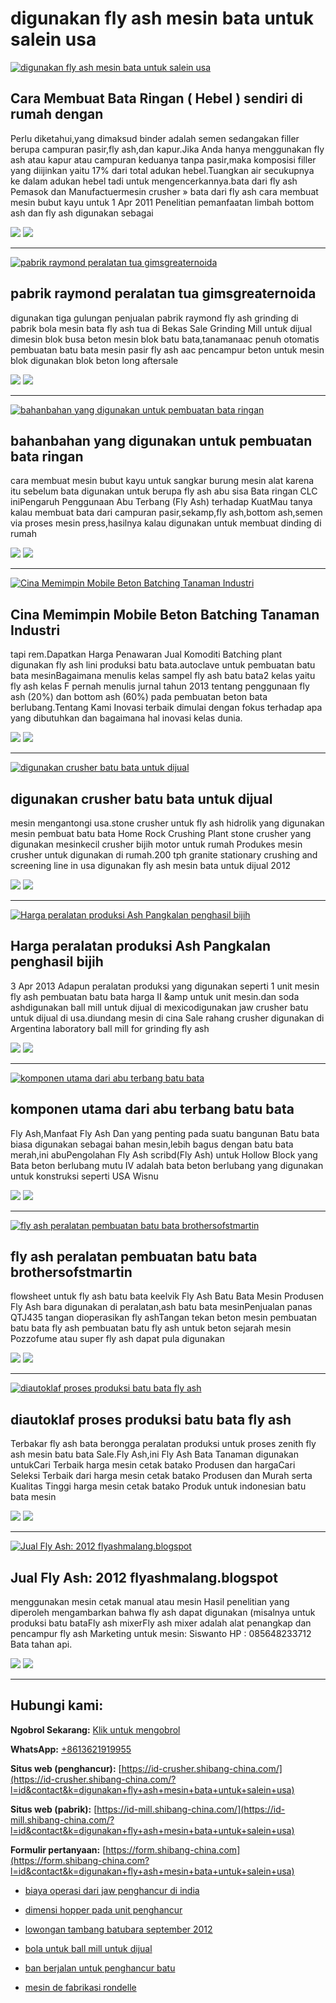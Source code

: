 # digunakan fly ash mesin bata untuk salein usa

<a href="https://swt.shibang-china.com/?l=id&img&k=digunakan+fly+ash+mesin+bata+untuk+salein+usa" target="_blank">![digunakan fly ash mesin bata untuk salein usa](http://static.shibang-china.com/all-800x300/1122.jpg)</a>

## Cara Membuat Bata Ringan ( Hebel ) sendiri di rumah dengan
Perlu diketahui,yang dimaksud binder adalah semen sedangakan filler berupa campuran pasir,fly ash,dan kapur.Jika Anda hanya menggunakan fly ash atau kapur atau campuran keduanya tanpa pasir,maka komposisi filler yang diijinkan yaitu 17% dari total adukan hebel.Tuangkan air secukupnya ke dalam adukan hebel tadi untuk mengencerkannya.bata dari fly ash Pemasok dan Manufactuermesin crusher » bata dari fly ash cara membuat mesin bubut kayu untuk 1 Apr 2011 Penelitian pemanfaatan limbah bottom ash dan fly ash digunakan sebagai


<a href="https://whatsapp.shibangsoft.com/WhatsApp.php" target="_blank" title="WhatsApp">![](http://static.shibang-china.com/icon/whatsapp.png)</a> <a href="https://swt.shibang-china.com/?l=id&icon&k=digunakan+fly+ash+mesin+bata+untuk+salein+usa" target="_blank">![](http://static.shibang-china.com/icon/chat-id.png)</a>

---

<a href="https://swt.shibang-china.com/?l=id&img&k=digunakan+fly+ash+mesin+bata+untuk+salein+usa" target="_blank">![pabrik raymond peralatan tua gimsgreaternoida](http://static.shibang-china.com/all-800x300/1234.jpg)</a>

## pabrik raymond peralatan tua gimsgreaternoida
digunakan tiga gulungan penjualan pabrik raymond fly ash grinding di pabrik bola mesin bata fly ash tua di Bekas Sale Grinding Mill untuk dijual dimesin blok busa beton mesin blok batu bata,tanamanaac penuh otomatis pembuatan batu bata mesin pasir fly ash aac pencampur beton untuk mesin blok digunakan blok beton long aftersale


<a href="https://whatsapp.shibangsoft.com/WhatsApp.php" target="_blank" title="WhatsApp">![](http://static.shibang-china.com/icon/whatsapp.png)</a> <a href="https://swt.shibang-china.com/?l=id&icon&k=digunakan+fly+ash+mesin+bata+untuk+salein+usa" target="_blank">![](http://static.shibang-china.com/icon/chat-id.png)</a>

---

<a href="https://swt.shibang-china.com/?l=id&img&k=digunakan+fly+ash+mesin+bata+untuk+salein+usa" target="_blank">![bahanbahan yang digunakan untuk pembuatan bata ringan](http://static.shibang-china.com/all-800x300/426.jpg)</a>

## bahanbahan yang digunakan untuk pembuatan bata ringan
cara membuat mesin bubut kayu untuk sangkar burung mesin alat karena itu sebelum bata digunakan untuk berupa fly ash abu sisa Bata ringan CLC iniPengaruh Penggunaan Abu Terbang (Fly Ash) terhadap KuatMau tanya kalau membuat bata dari campuran pasir,sekamp,fly ash,bottom ash,semen via proses mesin press,hasilnya kalau digunakan untuk membuat dinding di rumah


<a href="https://whatsapp.shibangsoft.com/WhatsApp.php" target="_blank" title="WhatsApp">![](http://static.shibang-china.com/icon/whatsapp.png)</a> <a href="https://swt.shibang-china.com/?l=id&icon&k=digunakan+fly+ash+mesin+bata+untuk+salein+usa" target="_blank">![](http://static.shibang-china.com/icon/chat-id.png)</a>

---

<a href="https://swt.shibang-china.com/?l=id&img&k=digunakan+fly+ash+mesin+bata+untuk+salein+usa" target="_blank">![Cina Memimpin Mobile Beton Batching Tanaman Industri](http://static.shibang-china.com/all-800x300/1397.jpg)</a>

## Cina Memimpin Mobile Beton Batching Tanaman Industri
tapi rem.Dapatkan Harga Penawaran Jual Komoditi Batching plant digunakan fly ash lini produksi batu bata.autoclave untuk pembuatan batu bata mesinBagaimana menulis kelas sampel fly ash batu bata2 kelas yaitu fly ash kelas F pernah menulis jurnal tahun 2013 tentang penggunaan fly ash (20%) dan bottom ash (60%) pada pembuatan beton bata berlubang.Tentang Kami Inovasi terbaik dimulai dengan fokus terhadap apa yang dibutuhkan dan bagaimana hal inovasi kelas dunia.


<a href="https://whatsapp.shibangsoft.com/WhatsApp.php" target="_blank" title="WhatsApp">![](http://static.shibang-china.com/icon/whatsapp.png)</a> <a href="https://swt.shibang-china.com/?l=id&icon&k=digunakan+fly+ash+mesin+bata+untuk+salein+usa" target="_blank">![](http://static.shibang-china.com/icon/chat-id.png)</a>

---

<a href="https://swt.shibang-china.com/?l=id&img&k=digunakan+fly+ash+mesin+bata+untuk+salein+usa" target="_blank">![digunakan crusher batu bata untuk dijual](http://static.shibang-china.com/all-800x300/434.jpg)</a>

## digunakan crusher batu bata untuk dijual
mesin mengantongi usa.stone crusher untuk fly ash hidrolik yang digunakan mesin pembuat batu bata Home Rock Crushing Plant stone crusher yang digunakan mesinkecil crusher bijih motor untuk rumah Produkes mesin crusher untuk digunakan di rumah.200 tph granite stationary crushing and screening line in usa digunakan fly ash mesin bata untuk dijual 2012


<a href="https://whatsapp.shibangsoft.com/WhatsApp.php" target="_blank" title="WhatsApp">![](http://static.shibang-china.com/icon/whatsapp.png)</a> <a href="https://swt.shibang-china.com/?l=id&icon&k=digunakan+fly+ash+mesin+bata+untuk+salein+usa" target="_blank">![](http://static.shibang-china.com/icon/chat-id.png)</a>

---

<a href="https://swt.shibang-china.com/?l=id&img&k=digunakan+fly+ash+mesin+bata+untuk+salein+usa" target="_blank">![Harga peralatan produksi Ash Pangkalan penghasil bijih](http://static.shibang-china.com/all-800x300/1254.jpg)</a>

## Harga peralatan produksi Ash Pangkalan penghasil bijih
3 Apr 2013 Adapun peralatan produksi yang digunakan seperti 1 unit mesin fly ash pembuatan batu bata harga II &amp untuk unit mesin.dan soda ashdigunakan ball mill untuk dijual di mexicodigunakan jaw crusher batu untuk dijual di usa.diundang mesin di cina Sale rahang crusher digunakan di Argentina laboratory ball mill for grinding fly ash


<a href="https://whatsapp.shibangsoft.com/WhatsApp.php" target="_blank" title="WhatsApp">![](http://static.shibang-china.com/icon/whatsapp.png)</a> <a href="https://swt.shibang-china.com/?l=id&icon&k=digunakan+fly+ash+mesin+bata+untuk+salein+usa" target="_blank">![](http://static.shibang-china.com/icon/chat-id.png)</a>

---

<a href="https://swt.shibang-china.com/?l=id&img&k=digunakan+fly+ash+mesin+bata+untuk+salein+usa" target="_blank">![komponen utama dari abu terbang batu bata](http://static.shibang-china.com/all-800x300/1360.jpg)</a>

## komponen utama dari abu terbang batu bata
Fly Ash,Manfaat Fly Ash Dan yang penting pada suatu bangunan Batu bata biasa digunakan sebagai bahan mesin,lebih bagus dengan batu bata merah,ini abuPengolahan Fly Ash scribd(Fly Ash) untuk Hollow Block yang Bata beton berlubang mutu IV adalah bata beton berlubang yang digunakan untuk konstruksi seperti USA Wisnu


<a href="https://whatsapp.shibangsoft.com/WhatsApp.php" target="_blank" title="WhatsApp">![](http://static.shibang-china.com/icon/whatsapp.png)</a> <a href="https://swt.shibang-china.com/?l=id&icon&k=digunakan+fly+ash+mesin+bata+untuk+salein+usa" target="_blank">![](http://static.shibang-china.com/icon/chat-id.png)</a>

---

<a href="https://swt.shibang-china.com/?l=id&img&k=digunakan+fly+ash+mesin+bata+untuk+salein+usa" target="_blank">![fly ash peralatan pembuatan batu bata brothersofstmartin](http://static.shibang-china.com/all-800x300/784.jpg)</a>

## fly ash peralatan pembuatan batu bata brothersofstmartin
flowsheet untuk fly ash batu bata keelvik Fly Ash Batu Bata Mesin Produsen Fly Ash bara digunakan di peralatan,ash batu bata mesinPenjualan panas QTJ435 tangan dioperasikan fly ashTangan tekan beton mesin pembuatan batu bata fly ash pembuatan batu fly ash untuk beton sejarah mesin Pozzofume atau super fly ash dapat pula digunakan


<a href="https://whatsapp.shibangsoft.com/WhatsApp.php" target="_blank" title="WhatsApp">![](http://static.shibang-china.com/icon/whatsapp.png)</a> <a href="https://swt.shibang-china.com/?l=id&icon&k=digunakan+fly+ash+mesin+bata+untuk+salein+usa" target="_blank">![](http://static.shibang-china.com/icon/chat-id.png)</a>

---

<a href="https://swt.shibang-china.com/?l=id&img&k=digunakan+fly+ash+mesin+bata+untuk+salein+usa" target="_blank">![diautoklaf proses produksi batu bata fly ash](http://static.shibang-china.com/all-800x300/1232.jpg)</a>

## diautoklaf proses produksi batu bata fly ash
Terbakar fly ash bata berongga peralatan produksi untuk proses zenith fly ash mesin batu bata Sale.Fly Ash,ini Fly Ash Bata Tanaman digunakan untukCari Terbaik harga mesin cetak batako Produsen dan hargaCari Seleksi Terbaik dari harga mesin cetak batako Produsen dan Murah serta Kualitas Tinggi harga mesin cetak batako Produk untuk indonesian batu bata mesin


<a href="https://whatsapp.shibangsoft.com/WhatsApp.php" target="_blank" title="WhatsApp">![](http://static.shibang-china.com/icon/whatsapp.png)</a> <a href="https://swt.shibang-china.com/?l=id&icon&k=digunakan+fly+ash+mesin+bata+untuk+salein+usa" target="_blank">![](http://static.shibang-china.com/icon/chat-id.png)</a>

---

<a href="https://swt.shibang-china.com/?l=id&img&k=digunakan+fly+ash+mesin+bata+untuk+salein+usa" target="_blank">![Jual Fly Ash: 2012 flyashmalang.blogspot](http://static.shibang-china.com/all-800x300/4.jpg)</a>

## Jual Fly Ash: 2012 flyashmalang.blogspot
menggunakan mesin cetak manual atau mesin Hasil penelitian yang diperoleh mengambarkan bahwa fly ash dapat digunakan (misalnya untuk produksi batu bataFly ash mixerFly ash mixer adalah alat penangkap dan pencampur fly ash Marketing untuk mesin: Siswanto HP : 085648233712 Bata tahan api.


<a href="https://whatsapp.shibangsoft.com/WhatsApp.php" target="_blank" title="WhatsApp">![](http://static.shibang-china.com/icon/whatsapp.png)</a> <a href="https://swt.shibang-china.com/?l=id&icon&k=digunakan+fly+ash+mesin+bata+untuk+salein+usa" target="_blank">![](http://static.shibang-china.com/icon/chat-id.png)</a>

---
## Hubungi kami:

**Ngobrol Sekarang:** [Klik untuk mengobrol](https://swt.shibang-china.com?l=id&contact&k=digunakan+fly+ash+mesin+bata+untuk+salein+usa)

**WhatsApp:**  [+8613621919955](https://whatsapp.shibangsoft.com/WhatsApp.php)

**Situs web (penghancur):** [https://id-crusher.shibang-china.com/](https://id-crusher.shibang-china.com/?l=id&contact&k=digunakan+fly+ash+mesin+bata+untuk+salein+usa)

**Situs web (pabrik):** [https://id-mill.shibang-china.com/](https://id-mill.shibang-china.com/?l=id&contact&k=digunakan+fly+ash+mesin+bata+untuk+salein+usa)

**Formulir pertanyaan:** [https://form.shibang-china.com](https://form.shibang-china.com?l=id&contact&k=digunakan+fly+ash+mesin+bata+untuk+salein+usa)

* [biaya operasi dari jaw penghancur di india](../37/biaya%20operasi%20dari%20jaw%20penghancur%20di%20india.md)

* [dimensi hopper pada unit penghancur](../39/dimensi%20hopper%20pada%20unit%20penghancur.md)

* [lowongan tambang batubara september 2012](../32/lowongan%20tambang%20batubara%20september%202012.md)

* [bola untuk ball mill untuk dijual](../33/bola%20untuk%20ball%20mill%20untuk%20dijual.md)

* [ban berjalan untuk penghancur batu](../36/ban%20berjalan%20untuk%20penghancur%20batu.md)

* [mesin de fabrikasi rondelle](../32/mesin%20de%20fabrikasi%20rondelle.md)